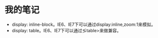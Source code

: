 # 我的笔记
+ display: inline-block。IE6、IE7下可以通过display:inline,zoom:1来模拟。
+ display: table。IE6、IE7下可以通过&lg;table&gt;来做兼容。
